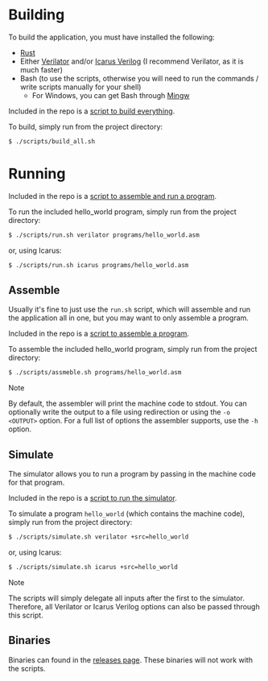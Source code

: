 # Building

To build the application, you must have installed the following:
- [Rust](https://www.rust-lang.org/)
- Either [Verilator](https://www.veripool.org/verilator/) and/or [Icarus Verilog](https://steveicarus.github.io/iverilog/) (I recommend Verilator, as it is much faster)
- Bash (to use the scripts, otherwise you will need to run the commands / write scripts manually for your shell)
  - For Windows, you can get Bash through [Mingw](https://www.mingw-w64.org/)
 
Included in the repo is a [script to build everything](../scripts/build_all.sh).

To build, simply run from the project directory:

```bash
$ ./scripts/build_all.sh
```

# Running

Included in the repo is a [script to assemble and run a program](../scripts/run.sh).

To run the included hello_world program, simply run from the project directory:

```bash
$ ./scripts/run.sh verilator programs/hello_world.asm
```

or, using Icarus:

```bash
$ ./scripts/run.sh icarus programs/hello_world.asm
```

## Assemble

Usually it's fine to just use the `run.sh` script, which will assemble and run the application all in one, but you may want to only assemble a program.

Included in the repo is a [script to assemble a program](../scripts/assemble.sh).

To assemble the included hello_world program, simply run from the project directory:

```bash
$ ./scripts/assmeble.sh programs/hello_world.asm
```

> [!NOTE]  
> By default, the assembler will print the machine code to stdout. You can optionally write the output to a file using redirection or using the `-o <OUTPUT>` option. For a full list of options the assembler supports, use the `-h` option.

## Simulate

The simulator allows you to run a program by passing in the machine code for that program.

Included in the repo is a [script to run the simulator](../scripts/simulate.sh).

To simulate a program `hello_world` (which contains the machine code), simply run from the project directory:

```bash
$ ./scripts/simulate.sh verilator +src=hello_world
```

or, using Icarus:

```bash
$ ./scripts/simulate.sh icarus +src=hello_world
```

> [!NOTE]  
> The scripts will simply delegate all inputs after the first to the simulator. Therefore, all Verilator or Icarus Verilog options can also be passed through this script.

## Binaries

Binaries can found in the [releases page](https://github.com/ablomm/ablomm-cpu/releases). These binaries will not work with the scripts.
